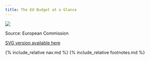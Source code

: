 ```yaml
---
title: The EU Budget at a Glance
---
```


![](../img/image07.png)

Source: European Commission

[SVG version available here](https://drive.google.com/open?id=0BxUOTiQczyxHY2ZBV0daZ1huMnc&authuser=0) 

{% include_relative nav.md %}
{% include_relative footnotes.md %}
